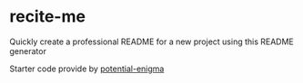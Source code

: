 # recite-me
Quickly create a professional README for a new project using this README generator

Starter code provide by [potential-enigma](https://github.com/coding-boot-camp/potential-enigma/blob/main/Develop/package.json)
